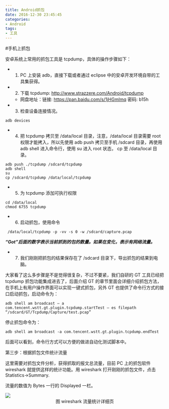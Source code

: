 ```yaml
---
title: Android抓包
date: 2016-12-30 23:45:45
categories:
- Android
tags:
- 工具
---
```

#手机上抓包

安卓系统上常用的抓包工具是 tcpdump，具体的操作步骤如下：

- 1) PC 上安装 adb，直接下载或者通过 eclipse 中的安卓开发环境自带的工具集获得。

- 2) 下载 tcpdump: http://www.strazzere.com/Android/tcpdump


  - 网盘地址：链接: https://pan.baidu.com/s/1jHGmImq 密码: b15h


- 3) 检查设备连接情况。

```
adb devices

```


- 4) 把 tcpdump 拷贝至 /data/local 目录，注意，/data/local 目录需要 root 权限才能拷入，所以先使用 adb push 拷贝至手机 /sdcard 目录，再使用 adb shell 进入命令行，使用 su 进入 root 状态， cp 至 /data/local 目录。

```
adb push ./tcpdump /sdcard/tcpdump
adb shell
su
cp /sdcard/tcpdump /data/local/tcpdump
```



- 5) 为 tcpdump 添加可执行权限

```
cd /data/local
chmod 6755 tcpdump

```


- 6) 启动抓包，使用命令

```
 /data/local/tcpdump -p -vv -s 0 -w /sdcard/capture.pcap
```
***“Got”后面的数字表示当前抓到的包的数量。如果在变化，表示有网络流量。***

- 7) 我们刚刚把抓包的结果保存在了 /sdcard 目录下，导出抓包的结果到电脑。

大家看了这么多步骤是不是觉得很复杂，不过不要紧，我们自研的 GT 工具已经把 tcpdump 抓包功能集成进去了，后面介绍 GT 的章节里面会详细介绍抓包方法，在手机上有用户操作界面可以实现一键式抓包，另外 GT 也提供了命令行方式的接口启动抓包，启动命令为：

```
adb shell am broadcast – a com.tencent.wstt.gt.plugin.tcpdump.startTest – es filepath “/sdcard/GT/Tcpdump/Capture/test.pcap”
```
停止抓包命令为：

```
adb shell am broadcast -a com.tencent.wstt.gt.plugin.tcpdump.endTest
```
后面可以看到，命令行方式可以方便的做进自动化测试脚本中。

第三步：根据抓包文件统计流量

这里需要对抓包文件分析，获得抓取的报文总流量，目前 PC 上的抓包软件 wireshark 就提供这样的统计功能。用 wireshark 打开刚刚的抓包文件，点击 Statistics->Summary.

流量的数值为 Bytes 一行的 Displayed 一栏。

<img src="/img/android/zhuabao/1.png" >

<center>图 wireshark 流量统计详细页</center>
